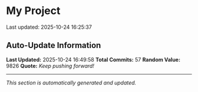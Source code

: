 # My Project


Last updated: 2025-10-24 16:25:37

























































## Auto-Update Information

**Last Updated:** 2025-10-24 16:49:58
**Total Commits:** 57
**Random Value:** 9826
**Quote:** _Keep pushing forward!_

---
_This section is automatically generated and updated._